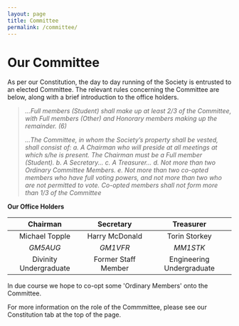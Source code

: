 ```yaml
---
layout: page
title: Committee
permalink: /committee/
---
```


# Our Committee

As per our Constitution, the day to day running of the Society is entrusted to an elected Committee. The relevant rules concerning the Committee are below, along with a brief introduction to the office holders.

>*...Full members (Student) shall make up at least 2/3 of the Committee, with Full members (Other) and Honorary members making up the remainder. (6)*
>
>*...The Committee, in whom the Society’s property shall be vested, shall consist of:
>a. A Chairman who will preside at all meetings at which s/he is present. The Chairman must be a Full member (Student).
>b. A Secretary...
>c. A Treasurer…
>d. Not more than two Ordinary Committee Members.
>e. Not more than two co-opted members who have full voting powers, and not more than two who are not permitted to vote. Co-opted members shall not form more than 1/3 of the Committee*

**Our Office Holders**

| **Chairman** | **Secretary** | **Treasurer** |
| :-----------: | :-----------: | :-----------: |
| Michael Topple | Harry McDonald | Torin Storkey |
| *GM5AUG* | *GM1VFR* | *MM1STK* |
| Divinity Undergraduate | Former Staff Member | Engineering Undergraduate |

In due course we hope to co-opt some 'Ordinary Members' onto the Committee.

For more information on the role of the Commmittee, please see our Constitution tab at the top of the page.
